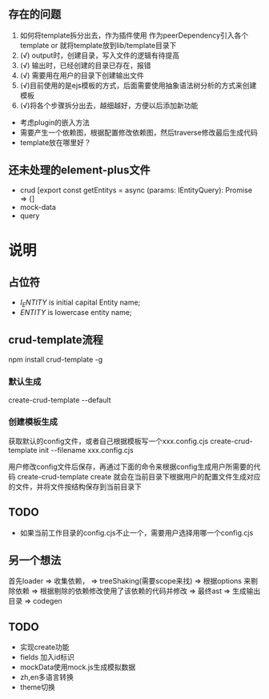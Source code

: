 ## 存在的问题
1. 如何将template拆分出去，作为插件使用
作为peerDependency引入各个template or 就将template放到lib/template目录下
2. (√) output时，创建目录，写入文件的逻辑有待提高
3. (√) 输出时，已经创建的目录已存在，报错
4. (√) 需要用在用户的目录下创建输出文件
5. (√)目前使用的是ejs模板的方式，后面需要使用抽象语法树分析的方式来创建模板
6. (√)将各个步骤拆分出去，越细越好，方便以后添加新功能

- 考虑plugin的嵌入方法
- 需要产生一个依赖图，根据配置修改依赖图，然后traverse修改最后生成代码
- template放在哪里好？

## 还未处理的element-plus文件
- crud  [export const getEntitys = async (params: IEntityQuery): Promise<any> => {]
- mock-data 
- query






# 说明

## 占位符
- $I_ENTITY$ is initial capital Entity name;
- $ENTITY$ is lowercase entity name;

## crud-template流程
npm install crud-template -g

### 默认生成
create-crud-template --default

### 创建模板生成
获取默认的config文件，或者自己根据模板写一个xxx.config.cjs
create-crud-template init --filename xxx.config.cjs

用户修改config文件后保存，再通过下面的命令来根据config生成用户所需要的代码
create-crud-template create
就会在当前目录下根据用户的配置文件生成对应的文件，并将文件按结构保存到当前目录下


## TODO
- 如果当前工作目录的config.cjs不止一个，需要用户选择用哪一个config.cjs




## 另一个想法
首先loader 
=> 收集依赖， 
=> treeShaking(需要scope来找) 
=> 根据options 来剔除依赖 
=> 根据剔除的依赖修改使用了该依赖的代码并修改 
=> 最终ast 
=> 生成输出目录 
=> codegen


## TODO
- 实现create功能
- fields 加入id标识
- mockData使用mock.js生成模拟数据
- zh,en多语言转换
- theme切换
